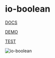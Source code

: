 io-boolean
==========

[DOCS](http://akirodic.com/components/io-boolean/)

[DEMO](http://akirodic.com/components/io-boolean/demo/)

[TEST](http://akirodic.com/components/io-boolean/test/)

![io-boolean](http://akirodic.com/components/io-boolean/preview.png "io-boolean")
